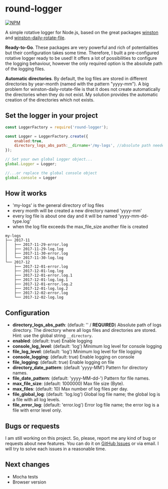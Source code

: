 # round-logger

[![NPM](https://nodei.co/npm/round-logger.png?downloads=true&downloadRank=true)](https://nodei.co/npm/round-logger/)

A simple rotative logger for Node.js, based on the great packages [winston](https://github.com/winstonjs/winston) and [winston-daily-rotate-file](https://github.com/winstonjs/winston-daily-rotate-file/).

**Ready-to-Go**. These packages are very powerful and rich of potentialities but their configuration takes some time. Therefore, I built a pre-configured rotative logger ready to be used! It offers a lot of possibilities to configure the logging behaviour, however the only required option is the absolute path of the logging files.

**Automatic directories**. By default, the log files are stored in different directories by year-month (named with the pattern "yyyy-mm"). A big problem for winston-daily-rotate-file is that it does not create automatically the directories when they do not exist. My solution provides the automatic creation of the directories which not exists.


## Set the logger in your project
```javascript
const LoggerFactory = require('round-logger');

const Logger = LoggerFactory.create({
    enabled:true,
    directory_logs_abs_path:__dirname+'/my-logs', //absolute path needed
});

// Set your own global Logger object...
global.Logger = Logger;

//...or replace the global console object
global.console = Logger
```

## How it works
* 'my-logs' is the general directory of log files
* every month will be created a new directory named 'yyyy-mm'
* every log file is about one day and it will be named 'yyyy-mm-dd-type.log'
* when the log file exceeds the max_file_size another file is created
```
my-logs
├── 2017-11
│   ├── 2017-11-29-error.log
│   ├── 2017-11-29-log.log
│   ├── 2017-11-30-error.log
│   └── 2017-11-30-log.log
└── 2017-12
    ├── 2017-12-01-error.log
    ├── 2017-12-01-log.log
    ├── 2017-12-01-error.log.1
    ├── 2017-12-01-log.log.1
    ├── 2017-12-01-error.log.2
    ├── 2017-12-01-log.log.2
    ├── 2017-12-02-error.log
    └── 2017-12-02-log.log
```


## Configuration
* **directory_logs_abs_path**: (default: '' / **REQUIRED**) Absolute path of logs directory. The directory where all logs files and directories are stored. Hint: use the global string `__directory`.
* **enabled**: (default: true) Enable logging
* **console_log_level**: (default: 'log') Minimum log level for console logging
* **file_log_level**: (default: 'log') Minimum log level for file logging
* **console_logging**: (default: true) Enable logging on console
* **file_logging**: (default: true) Enable logging on file
* **directory_date_pattern**: (default 'yyyy-MM') Pattern for directory names.
* **file_date_pattern**: (default: 'yyyy-MM-dd-') Pattern for file names.
* **max_file_size**: (default: 1000000) Max file size (Byte).
* **max_files**: (default: 10) Max number of log files per day.
* **file_global_log**: (default: 'log.log') Global log file name; the global log is a file with all log levels.
* **file_error_log**: (default: 'error.log') Error log file name; the error log is a file with error level only.


## Bugs or requests
I am still working on this project. So, please, report me any kind of bug or requests about new features.
You can do it on [GitHub Issues](https://github.com/giacomoratta/round-logger/issues) or via email.
I will try to solve each issues in a reasonable time.


## Next changes
* Mocha tests
* Browser version
